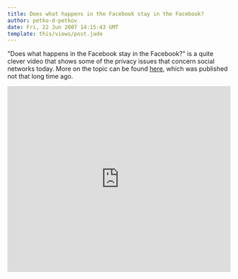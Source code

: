 ```yaml
---
title: Does what happens in the Facebook stay in the Facebook?
author: petko-d-petkov
date: Fri, 22 Jun 2007 14:15:43 GMT
template: this/views/post.jade
---
```


"Does what happens in the Facebook stay in the Facebook?" is a quite clever video that shows some of the privacy issues that concern social networks today. More on the topic can be found [here](/blog/social-networks-mayhem), which was published not that long time ago.

<iframe width="100%" height="420" src="http://www.youtube.com/embed/wogtTQs8Kzw" frameborder="0" allowfullscreen></iframe>
